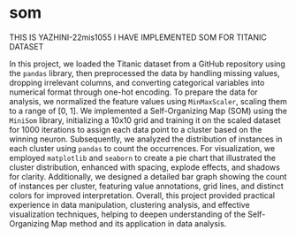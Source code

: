 # som

THIS IS YAZHINI-22mis1055 I HAVE IMPLEMENTED SOM FOR TITANIC DATASET

In this project, we loaded the Titanic dataset from a GitHub repository using the `pandas` library, then preprocessed the data by handling missing values, dropping irrelevant columns, and converting categorical variables into numerical format through one-hot encoding. To prepare the data for analysis, we normalized the feature values using `MinMaxScaler`, scaling them to a range of [0, 1]. We implemented a Self-Organizing Map (SOM) using the `MiniSom` library, initializing a 10x10 grid and training it on the scaled dataset for 1000 iterations to assign each data point to a cluster based on the winning neuron. Subsequently, we analyzed the distribution of instances in each cluster using `pandas` to count the occurrences. For visualization, we employed `matplotlib` and `seaborn` to create a pie chart that illustrated the cluster distribution, enhanced with spacing, explode effects, and shadows for clarity. Additionally, we designed a detailed bar graph showing the count of instances per cluster, featuring value annotations, grid lines, and distinct colors for improved interpretation. Overall, this project provided practical experience in data manipulation, clustering analysis, and effective visualization techniques, helping to deepen understanding of the Self-Organizing Map method and its application in data analysis.
